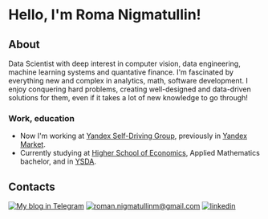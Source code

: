 # Hello, I'm Roma Nigmatullin! 

## About

Data Scientist with deep interest in computer vision, data engineering, machine learning systems and quantative finance.
I'm fascinated by everything new and complex in analytics, math, software development.
I enjoy conquering hard problems, creating well-designed and data-driven solutions for them, even if it takes a lot of new knowledge to go through!

### Work, education
- Now I'm working at [Yandex Self-Driving Group](https://sdg.yandex.com/), previously in [Yandex Market](https://market.yandex.ru/).
- Currently studying at [Higher School of Economics](https://www.hse.ru/en/), Applied Mathematics bachelor, and in [YSDA](https://shad.yandex.ru).

## Contacts

[![My blog in Telegram](https://img.shields.io/badge/-TG%20%E2%A0%80blog-39998e?&style=for-the-badge&logo=telegram&logoColor=white)](https://t.me/import_happiness)
[![roman.nigmatullinm@gmail.com](https://img.shields.io/badge/%E2%A0%80%E2%A0%80Email%E2%A0%80%20-%23E62B1E.svg?&style=for-the-badge&logo=mail.ru&logoColor=white&color=ffdc7c)](mailto:roman.nigmatullinm@gmail.com)
[![linkedin](https://img.shields.io/badge/linkedin%20-%230077B5.svg?&style=for-the-badge&logo=linkedin&logoColor=white&color=ffaa67)](https://www.linkedin.com/in/rmnigmatullin/)
